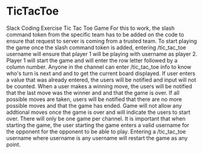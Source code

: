 # TicTacToe
Slack Coding Exercise Tic Tac Toe Game
For this to work, the slash command token from the specific team has to be added on the code to ensure that request to server is 
coming from a trusted team. 
To start playing the game once the slash command token is added, entering /tic_tac_toe username will ensure that player 1 will
be playing with username as player 2. Player 1 will start the game and will enter the row letter followed by a column number. 
Anyone in the channel can enter /tic_tac_toe info to know who's turn is next and and to get the current board displayed.
If user enters a value that was already entered, the users will be notified and input will not be counted. When a user makes a 
winning move, the users will be notified that the last move was the winner and and that the game is over. If all possible
moves are taken, users will be notified that there are no more possible moves and that the game has ended. Game will not allow
any addtional moves once the game is over and will indicate the users to start over. There will only be one game per channel. 
It is important that when starting the game, the user starting the game enters a valid username for the opponent for the 
opponent to be able to play. Entering a /tic_tac_toe username where username is any username will restart the game as any point.
